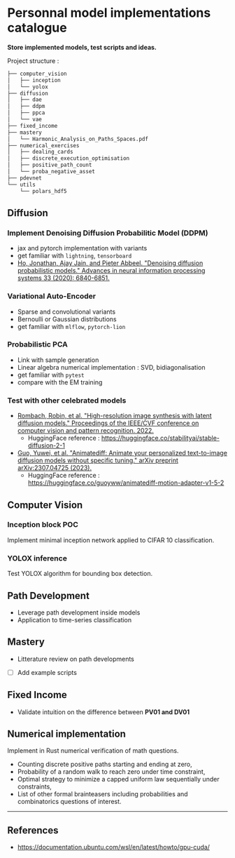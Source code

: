 # Personnal model implementations catalogue

**Store implemented models, test scripts and ideas.**

Project structure :

```bash
├── computer_vision
│   ├── inception
│   └── yolox
├── diffusion
│   ├── dae
│   ├── ddpm
│   ├── ppca
│   └── vae
├── fixed_income
├── mastery
│   └── Harmonic_Analysis_on_Paths_Spaces.pdf
├── numerical_exercises
│   ├── dealing_cards
│   ├── discrete_execution_optimisation
│   ├── positive_path_count
│   └── proba_negative_asset
├── pdevnet
└── utils
    └── polars_hdf5
```

## Diffusion

### Implement Denoising Diffusion Probabilitic Model (DDPM)
- jax and pytorch implementation with variants
- get familiar with `lightning`, `tensorboard`
- [Ho, Jonathan, Ajay Jain, and Pieter Abbeel. "Denoising diffusion probabilistic models." Advances in neural information processing systems 33 (2020): 6840-6851.](https://proceedings.neurips.cc/paper/2020/file/4c5bcfec8584af0d967f1ab10179ca4b-Paper.pdf)

### Variational Auto-Encoder
- Sparse and convolutional variants
- Bernoulli or Gaussian distributions
- get familiar with `mlflow`, `pytorch-lion`

### Probabilistic PCA
- Link with sample generation
- Linear algebra numerical implementation : SVD, bidiagonalisation
- get familiar with `pytest`
- compare with the EM training

### Test with other celebrated models
- [Rombach, Robin, et al. "High-resolution image synthesis with latent diffusion models." Proceedings of the IEEE/CVF conference on computer vision and pattern recognition. 2022.](https://openaccess.thecvf.com/content/CVPR2022/papers/Rombach_High-Resolution_Image_Synthesis_With_Latent_Diffusion_Models_CVPR_2022_paper.pdf)
    - HuggingFace reference : https://huggingface.co/stabilityai/stable-diffusion-2-1
- [Guo, Yuwei, et al. "Animatediff: Animate your personalized text-to-image diffusion models without specific tuning." arXiv preprint arXiv:2307.04725 (2023).](https://arxiv.org/pdf/2307.04725) 
    - HuggingFace reference : https://huggingface.co/guoyww/animatediff-motion-adapter-v1-5-2

## Computer Vision

### Inception block POC
Implement minimal inception network applied to CIFAR 10 classification.

### YOLOX inference
Test YOLOX algorithm for bounding box detection.

## Path Development
- Leverage path development inside models
- Application to time-series classification

## Mastery
- Litterature review on path developments 

- [ ] Add example scripts

## Fixed Income 
- Validate intuition on the difference between **PV01 and DV01** 

## Numerical implementation
Implement in Rust numerical verification of math questions.

- Counting discrete positive paths starting and ending at zero,
- Probability of a random walk to reach zero under time constraint,
- Optimal strategy to minimize a capped uniform law sequentially under constraints,
- List of other formal brainteasers including probabilities and combinatorics questions of interest.

*** 

## References 
- https://documentation.ubuntu.com/wsl/en/latest/howto/gpu-cuda/

